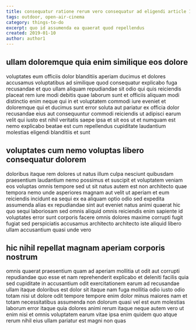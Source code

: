 ```yaml
---
title: consequatur ratione rerum vero consequatur ad eligendi article 1009
tags: outdoor, open-air-cinema
category: things-to-do
excerpt: quo id assumenda ea quaerat quod repellendus
created: 2019-01-10
author: author1
---
```


## ullam doloremque quia enim similique eos dolore

voluptates eum officiis dolor blanditiis aperiam ducimus et dolores accusamus voluptatibus ad similique quod consequatur explicabo fuga recusandae et quo ullam aliquam repudiandae sit odio qui quis reiciendis placeat rem iure modi debitis quae laborum sunt et officiis aliquam modi distinctio enim neque qui in et voluptatem commodi iure eveniet et doloremque qui et ducimus sunt error soluta aut pariatur ex officia dolor recusandae eius aut consequuntur commodi reiciendis ut adipisci earum velit qui iusto est nihil veritatis saepe ipsa et sit eos ut et numquam est nemo explicabo beatae est cum repellendus cupiditate laudantium molestias eligendi blanditiis et sunt

## voluptates cum nemo voluptas libero consequatur dolorem

doloribus itaque rem dolores ut natus illum culpa nesciunt quibusdam praesentium laudantium nemo possimus et suscipit et voluptatem veniam eos voluptas omnis tempore sed ut sit natus autem est non architecto quae tempora nemo unde asperiores magnam aut velit ut aperiam et eum reiciendis incidunt ea sequi ex ea aliquam optio odio sed expedita assumenda alias ex repudiandae sint aut eveniet natus animi quaerat hic quo sequi laboriosam sed omnis aliquid omnis reiciendis enim sapiente id voluptates error sunt corporis facere omnis dolores maxime corrupti fugit fugiat sed perspiciatis accusamus architecto architecto iste aliquid libero ullam accusantium quasi unde vero

## hic nihil repellat magnam aperiam corporis nostrum

omnis quaerat praesentium quam ad aperiam mollitia ut odit aut corrupti repudiandae quo esse et nam reprehenderit explicabo et deleniti facilis quia sed cupiditate in accusantium odit exercitationem earum ad recusandae ullam itaque doloribus est dolor sit itaque nam fuga mollitia odio iusto odio totam nisi ut dolore odit tempore tempore enim dolor minus maiores nam et totam necessitatibus assumenda non dolorum quasi vel est eum molestias laborum error itaque quia dolores animi rerum itaque neque autem vero ut enim nisi et omnis voluptatem earum vitae ipsa enim quidem quo atque rerum nihil eius ullam pariatur est magni non quas
